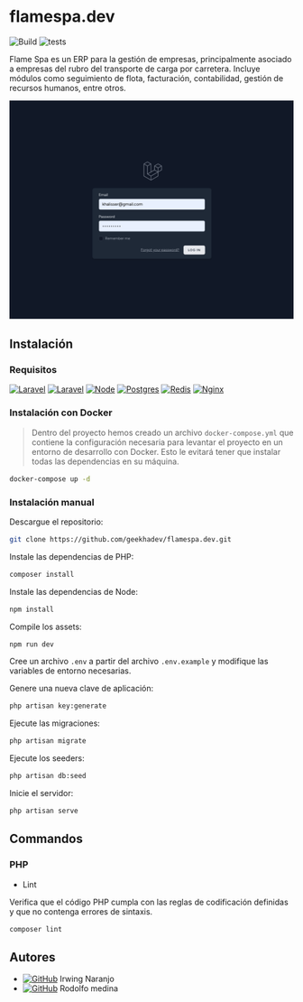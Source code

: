 # flamespa.dev

![Build](https://img.shields.io/badge/Build-Passing-green) ![tests](https://img.shields.io/badge/Tests-Passing-green)

Flame Spa es un ERP para la gestión de empresas, principalmente asociado a empresas del rubro del transporte de carga por carretera. Incluye módulos como seguimiento de flota, facturación, contabilidad, gestión de recursos humanos, entre otros.  

![cover](/docs/images/cover.png)

## Instalación

### Requisitos

[![Laravel](https://img.shields.io/badge/PHP-8.X-blue)](#) [![Laravel](https://img.shields.io/badge/Laravel-11-blue)](#) [![Node](https://img.shields.io/badge/Node-18-blue)](#) [![Postgres](https://img.shields.io/badge/Postgres-16-blue)](#) [![Redis](https://img.shields.io/badge/Redis-6-blue)](#) [![Nginx](https://img.shields.io/badge/Nginx-2-blue)](#)  

### Instalación con Docker

> Dentro del proyecto hemos creado un archivo `docker-compose.yml` que contiene la configuración necesaria para levantar el proyecto en un entorno de desarrollo con Docker. Esto le evitará tener que instalar todas las dependencias en su máquina.  

```bash
docker-compose up -d
```

### Instalación manual

Descargue el repositorio:  

```bash
git clone https://github.com/geekhadev/flamespa.dev.git
```

Instale las dependencias de PHP:

```bash
composer install
```  

Instale las dependencias de Node:

```bash
npm install
```

Compile los assets:

```bash
npm run dev
```

Cree un archivo `.env` a partir del archivo `.env.example` y modifique las variables de entorno necesarias.  

Genere una nueva clave de aplicación:

```bash
php artisan key:generate
```

Ejecute las migraciones:  

```bash
php artisan migrate
```

Ejecute los seeders:

```bash
php artisan db:seed
```

Inicie el servidor:

```bash
php artisan serve
```        

## Commandos

### PHP

- Lint

Verifica que el código PHP cumpla con las reglas de codificación definidas y que no contenga errores de sintaxis.  

```bash
composer lint
```

## Autores

- [![GitHub](https://img.shields.io/badge/GitHub-@geekhadev-blue)](https://github.com/geekhadev) Irwing Naranjo 
- [![GitHub](https://img.shields.io/badge/GitHub-@rodolfom-blue)](https://github.com/rodolfom) Rodolfo medina
